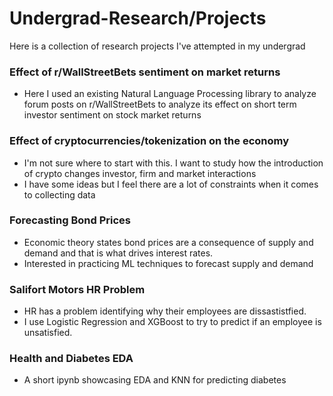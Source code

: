 # Undergrad-Research/Projects
Here is a collection of research projects I've attempted in my undergrad

### Effect of r/WallStreetBets sentiment on market returns
  - Here I used an existing Natural Language Processing library to analyze forum posts on r/WallStreetBets to analyze its effect on short term investor sentiment on stock market returns

### Effect of cryptocurrencies/tokenization on the economy
  - I'm not sure where to start with this. I want to study how the introduction of crypto changes investor, firm and market interactions
  - I have some ideas but I feel there are a lot of constraints when it comes to collecting data

### Forecasting Bond Prices
  - Economic theory states bond prices are a consequence of supply and demand and that is what drives interest rates.
  - Interested in practicing ML techniques to forecast supply and demand


### Salifort Motors HR Problem
  - HR has a problem identifying why their employees are dissastistfied.
  - I use Logistic Regression and XGBoost to try to predict if an employee is unsatisfied.

### Health and Diabetes EDA
  - A short ipynb showcasing EDA and KNN for predicting diabetes

